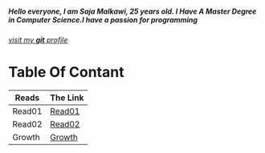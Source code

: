 
##### Hello everyone, I am Saja Malkawi, 25 years old. I Have A Master Degree in Computer Science.I have a passion for programming
[*visit my **git** profile*](https://github.com/saja123321)

# Table Of Contant
Reads | The Link
------|---------
Read01| [Read01](https://saja123321.github.io/reading-notes/Read01)
Read02|[Read02](https://saja123321.github.io/reading-notes/Read02)
Growth| [Growth](https://saja123321.github.io/reading-notes/growthMindset)
